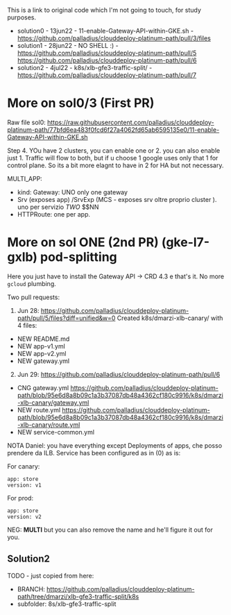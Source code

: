 This is a link to original code which I'm not going to touch, for study purposes.

* solution0 - 13jun22 - 11-enable-Gateway-API-within-GKE.sh - https://github.com/palladius/clouddeploy-platinum-path/pull/3/files
* solution1 - 28jun22 - NO SHELL :) - https://github.com/palladius/clouddeploy-platinum-path/pull/5 https://github.com/palladius/clouddeploy-platinum-path/pull/6
* solution2 - 4jul22 -  k8s/xlb-gfe3-traffic-split/ - https://github.com/palladius/clouddeploy-platinum-path/pull/7

# More on sol0/3 (First PR)

Raw file sol0: https://raw.githubusercontent.com/palladius/clouddeploy-platinum-path/77bfd6ea483f0fcd6f27a4062fd65ab6595135e0/11-enable-Gateway-API-within-GKE.sh

Step 4. YOu have 2 clusters, you can enable one or 2. you can also enable just 1.
Traffic will flow to both, but if u choose 1 google uses only that 1 for control plane.
So its a bit more elagnt to have in 2 for HA but not necessary.

MULTI_APP:
* kind: Gateway: UNO only one gateway
* Srv (exposes app) /SrvExp (MCS - exposes srv oltre proprio cluster ). uno per servizio _TWO_ $$NN
* HTTPRoute: one per app.

# More on sol ONE (2nd PR) (gke-l7-gxlb) pod-splitting

Here you just have to install the Gateway API -> CRD 4.3 e that's it.
No more `gcloud` plumbing.

Two pull requests:

1. Jun 28: https://github.com/palladius/clouddeploy-platinum-path/pull/5/files?diff=unified&w=0 Created k8s/dmarzi-xlb-canary/ with 4 files:

* NEW README.md
* NEW app-v1.yml
* NEW app-v2.yml
* NEW gateway.yml

2. Jun 29: https://github.com/palladius/clouddeploy-platinum-path/pull/6

* CNG gateway.yml https://github.com/palladius/clouddeploy-platinum-path/blob/95e6d8a8b09c1a3b37087db48a4362cf180c9916/k8s/dmarzi-xlb-canary/gateway.yml
* NEW route.yml https://github.com/palladius/clouddeploy-platinum-path/blob/95e6d8a8b09c1a3b37087db48a4362cf180c9916/k8s/dmarzi-xlb-canary/route.yml
* NEW service-common.yml


NOTA Daniel: you have everything except Deployments of apps, che posso prendere da ILB.
Service has been configured as in (0) as is:

For canary:

    app: store
    version: v1

For prod:

    app: store
    version: v2

NEG: __MULTI__ but you can also remove the name and he'll figure it out for you.


## Solution2

TODO - just copied from here:

* BRANCH: https://github.com/palladius/clouddeploy-platinum-path/tree/dmarzi/xlb-gfe3-traffic-split/k8s
* subfolder: 8s/xlb-gfe3-traffic-split
